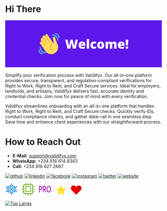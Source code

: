 # Hi There
![Hi There](https://github.com/OfficialValidifyx/OfficialValidifyx/blob/main/welcome1.png?raw=true)

Simplify your verification process with Validifyx. Our all-in-one platform provides secure, transparent, and regulation-compliant verifications for Right to Work, Right to Rent, and Craft Secure services. Ideal for employers, landlords, and artisans, Validifyx delivers fast, accurate identity and credential checks. Join now for peace of mind with every verification.

Validifyx streamlines onboarding with an all-in-one platform that handles Right to Work, Right to Rent, and Craft Secure checks. Quickly verify IDs, conduct compliance checks, and gather data—all in one seamless step. Save time and enhance client experiences with our straightforward process.

# How to Reach Out
- **E-Mail:** support@validifyx.com
- **WhatsApp:** +234 816 614 8343
- **Call:** +234 816 627 2667




[<img src='https://cdn.jsdelivr.net/npm/simple-icons@3.0.1/icons/github.svg' alt='github' height='40'>](https://github.com/OfficialValidifyx)  [<img src='https://cdn.jsdelivr.net/npm/simple-icons@3.0.1/icons/linkedin.svg' alt='linkedin' height='40'>](https://www.linkedin.com/in/#/)  [<img src='https://cdn.jsdelivr.net/npm/simple-icons@3.0.1/icons/facebook.svg' alt='facebook' height='40'>](https://www.facebook.com/#)  [<img src='https://cdn.jsdelivr.net/npm/simple-icons@3.0.1/icons/instagram.svg' alt='instagram' height='40'>](https://www.instagram.com/#/)  [<img src='https://cdn.jsdelivr.net/npm/simple-icons@3.0.1/icons/twitter.svg' alt='twitter' height='40'>](https://twitter.com/#)  [<img src='https://cdn.jsdelivr.net/npm/simple-icons@3.0.1/icons/icloud.svg' alt='website' height='40'>](https://www.validifyx.com/)  

<a href='https://archiveprogram.github.com/'><img src='https://raw.githubusercontent.com/acervenky/animated-github-badges/master/assets/acbadge.gif' width='40' height='40'></a> <a href='https://docs.github.com/en/developers'><img src='https://raw.githubusercontent.com/acervenky/animated-github-badges/master/assets/devbadge.gif' width='40' height='40'></a> <a href='https://github.com/pricing'><img src='https://raw.githubusercontent.com/acervenky/animated-github-badges/master/assets/pro.gif' width='40' height='40'></a> <a href='https://stars.github.com/'><img src='https://raw.githubusercontent.com/acervenky/animated-github-badges/master/assets/starbadge.gif' width='35' height='35'></a> <a href='https://docs.github.com/en/github/supporting-the-open-source-community-with-github-sponsors'><img src='https://raw.githubusercontent.com/acervenky/animated-github-badges/master/assets/sponsorbadge.gif' width='35' height='35'></a> 

[![Top Langs](https://github-readme-stats.vercel.app/api/top-langs/?username=OfficialValidifyx)](https://github.com/anuraghazra/github-readme-stats)



